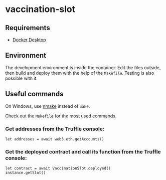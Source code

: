 # vaccination-slot

## Requirements

- [Docker Desktop](https://www.docker.com/products/docker-desktop)

## Environment

The development environment is inside the container. Edit the files outside, then build and deploy them with the help of the `Makefile`.
Testing is also possible with it.

## Useful commands

On Windows, use [nmake](https://docs.microsoft.com/en-us/cpp/build/reference/nmake-reference?view=msvc-160&viewFallbackFrom=vs-2019) instead of `make`.

Check out the `Makefile` for the most used commands.

### Get addresses from the Truffle console:

```
let addresses = await web3.eth.getAccounts()
```

### Get the deployed contract and call its function from the Truffle console:

```
let contract = await VaccinationSlot.deployed()
instance.getSlot()
```
